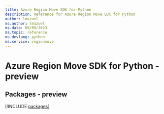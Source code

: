 ```yaml
---
title: Azure Region Move SDK for Python
description: Reference for Azure Region Move SDK for Python
author: lmazuel
ms.author: lmazuel
ms.data: 08/09/2023
ms.topic: reference
ms.devlang: python
ms.service: regionmove
---
```

# Azure Region Move SDK for Python - preview
## Packages - preview
[!INCLUDE [packages](region-move-index.md)]
